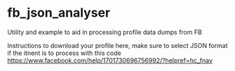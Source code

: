 # fb_json_analyser
 Utility and example to aid in processing profile data dumps from FB

Instructions to download your profile here, make sure to select JSON format if the itnent is to process with this code
https://www.facebook.com/help/1701730696756992/?helpref=hc_fnav
